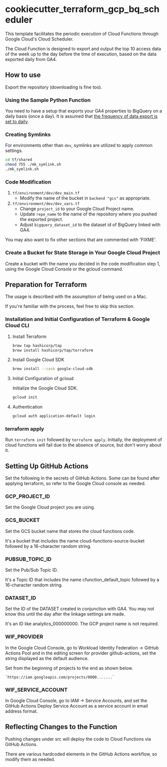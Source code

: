 # cookiecutter_terraform_gcp_bq_scheduler

This template facilitates the periodic execution of Cloud Functions through Google Cloud's Cloud Scheduler.

The Cloud Function is designed to export and output the top 10 access data of the week up to the day before the time of execution, based on the data exported daily from GA4.

## How to use

Export the repository (downloading is fine too).

### Using the Sample Python Function

You need to have a setup that exports your GA4 properties to BigQuery on a daily basis (once a day).
It is assumed that [the frequency of data export is set to daily](https://support.google.com/analytics/answer/9823238?sjid=1396493425660618586-AP#step3&zippy=%2Cこの記事の内容).

### Creating Symlinks

For environments other than `dev`, symlinks are utilized to apply common settings.

```bash
cd tf/shared
chmod 755 ./mk_symlink.sh
./mk_symlink.sh
```

### Code Modification

1. `tf/environment/dev/dev_main.tf`
   - Modify the name of the bucket in `backend "gcs"` as appropriate.
2. `tf/environment/dev/dev_vars.tf`
   - Change `project_id` to your Google Cloud Project name.
   - Update `repo_name` to the name of the repository where you pushed the exported project.
   - Adjust `bigquery_dataset_id` to the dataset id of BigQuery linked with GA4.

You may also want to fix other sections that are commented with 'FIXME'.

### Create a Bucket for State Storage in Your Google Cloud Project

Create a bucket with the name you decided in the code modification step 1, using the Google Cloud Console or the gcloud command.

## Preparation for Terraform

The usage is described with the assumption of being used on a Mac.

If you're familiar with the process, feel free to skip this section.

### Installation and Initial Configuration of Terraform & Google Cloud CLI

1. Install Terraform

    ```sh
    brew tap hashicorp/tap
    brew install hashicorp/tap/terraform
    ```

2. Install Google Cloud SDK

    ```sh
    brew install --cask google-cloud-sdk
    ```

3. Initial Configuration of gcloud

    Initialize the Google Cloud SDK.

    ```sh
    gcloud init
    ```

4. Authentication

    ```sh
    gcloud auth application-default login
    ```

### terraform apply

Run `terraform init` followed by `terraform apply`. Initially, the deployment of cloud functions will fail due to the absence of source, but don't worry about it.

## Setting Up GitHub Actions

Set the following in the secrets of GitHub Actions. Some can be found after applying terraform, so refer to the Google Cloud console as needed.

### GCP_PROJECT_ID

Set the Google Cloud project you are using.

### GCS_BUCKET

Set the GCS bucket name that stores the cloud functions code.

It's a bucket that includes the name cloud-functions-source-bucket followed by a 16-character random string.

### PUBSUB_TOPIC_ID

Set the Pub/Sub Topic ID.

It's a Topic ID that includes the name cfunction_default_topic followed by a 16-character random string.

### DATASET_ID

Set the ID of the DATASET created in conjunction with GA4. You may not know this until the day after the linkage settings are made.

It's an ID like analytics_000000000. The GCP project name is not required.

### WIF_PROVIDER

In the Google Cloud Console, go to Workload Identity Federation → GitHub Actions Pool and in the editing screen for provider github-actions, set the string displayed as the default audience.

Set from the beginning of projects to the end as shown below.

    `https://iam.googleapis.com/projects/0000.......`

### WIF_SERVICE_ACCOUNT

In Google Cloud Console, go to IAM → Service Accounts, and set the GitHub Actions Deploy Service Account as a service account in email address format.

## Reflecting Changes to the Function

Pushing changes under src will deploy the code to Cloud Functions via GitHub Actions.

There are various hardcoded elements in the GitHub Actions workflow, so modify them as needed.
